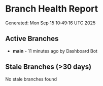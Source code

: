 # Branch Health Report
Generated: Mon Sep 15 10:49:16 UTC 2025

## Active Branches
- **main** - 11 minutes ago by Dashboard Bot

## Stale Branches (>30 days)
No stale branches found
